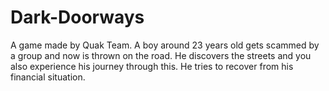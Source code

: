 # Dark-Doorways
A game made by Quak Team. A boy around 23 years old gets scammed by a group and now is thrown on the road. He discovers the streets and you also experience his journey through this. He tries to recover from his financial situation.

